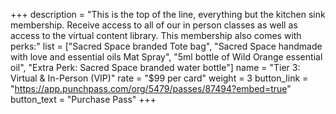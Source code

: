 +++
description = "This is the top of the line, everything but the kitchen sink membership. Receive access to all of our in person classes as well as access to the virtual content library. This membership also comes with perks:"
list = ["Sacred Space branded Tote bag", "Sacred Space handmade with love and essential oils Mat Spray", "5ml bottle of Wild Orange essential oil", "Extra Perk: Sacred Space branded water bottle"]
name = "Tier 3: Virtual & In-Person (VIP)"
rate = "$99 per card"
weight = 3
button_link = "https://app.punchpass.com/org/5479/passes/87494?embed=true"
button_text = "Purchase Pass"
+++
